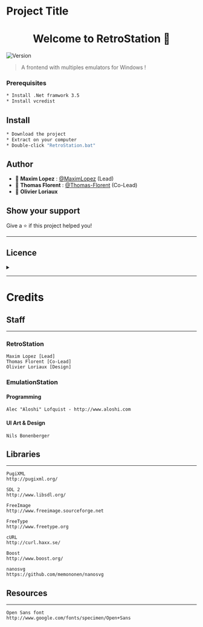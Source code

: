 <!-- README.md -->
# Project Title

<h1 align="center">Welcome to RetroStation 👋</h1>
<p>
  <img alt="Version" src="https://img.shields.io/badge/version-Alpha 4-blue.svg?cacheSeconds=2592000" />
</p>

> A frontend with multiples emulators for Windows !

### Prerequisites

```sh
* Install .Net framwork 3.5
* Install vcredist
```

## Install

```sh
* Download the project
* Extract on your computer
* Double-click "RetroStation.bat"
```

## Author

* 👤 **Maxim Lopez** : [@MaximLopez](https://github.com/MaximLopez) (Lead)
* 👤 **Thomas Florent** : [@Thomas-Florent](https://github.com/Thomas-Florent) (Co-Lead)
* 👤 **Olivier Loriaux**

## Show your support

Give a ⭐️ if this project helped you!

---

## Licence

<details>
<summary>
</summary>

```markdown

Copyright (c) 2015 Alec Lofquist

Permission is hereby granted, free of charge, to any person obtaining a copy
of this software and associated documentation files (the "Software"), to deal
in the Software without restriction, including without limitation the rights
to use, copy, modify, merge, publish, distribute, sublicense, and/or sell
copies of the Software, and to permit persons to whom the Software is
furnished to do so, subject to the following conditions:

The above copyright notice and this permission notice shall be included in
all copies or substantial portions of the Software.

THE SOFTWARE IS PROVIDED "AS IS", WITHOUT WARRANTY OF ANY KIND, EXPRESS OR
IMPLIED, INCLUDING BUT NOT LIMITED TO THE WARRANTIES OF MERCHANTABILITY,
FITNESS FOR A PARTICULAR PURPOSE AND NONINFRINGEMENT. IN NO EVENT SHALL THE
AUTHORS OR COPYRIGHT HOLDERS BE LIABLE FOR ANY CLAIM, DAMAGES OR OTHER
LIABILITY, WHETHER IN AN ACTION OF CONTRACT, TORT OR OTHERWISE, ARISING FROM,
OUT OF OR IN CONNECTION WITH THE SOFTWARE OR THE USE OR OTHER DEALINGS IN
THE SOFTWARE.

```

</details>

---

# Credits

## Staff
---

### RetroStation
	Maxim Lopez [Lead]
	Thomas Florent [Co-Lead]
	Olivier Loriaux [Design]

### EmulationStation
#### Programming
	Alec "Aloshi" Lofquist - http://www.aloshi.com

#### UI Art & Design
	Nils Bonenberger

## Libraries
---
	PugiXML
	http://pugixml.org/

	SDL 2
	http://www.libsdl.org/

	FreeImage
	http://www.freeimage.sourceforge.net

	FreeType
	http://www.freetype.org

	cURL
	http://curl.haxx.se/

	Boost
	http://www.boost.org/

	nanosvg
	https://github.com/memononen/nanosvg

## Resources
---
	Open Sans font
	http://www.google.com/fonts/specimen/Open+Sans
